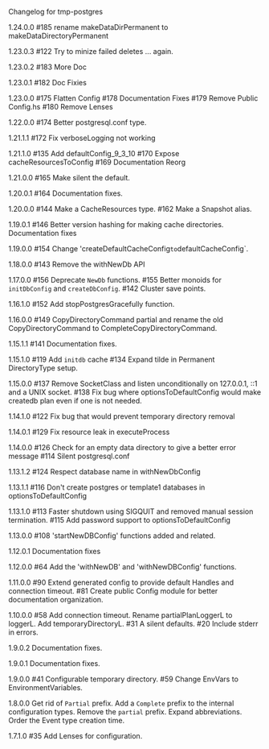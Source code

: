 Changelog for tmp-postgres

1.24.0.0
  #185 rename makeDataDirPermanent to makeDataDirectoryPermanent

1.23.0.3
  #122 Try to minize failed deletes ... again.

1.23.0.2
  #183 More Doc

1.23.0.1
  #182 Doc Fixies

1.23.0.0
  #175 Flatten Config
  #178 Documentation Fixes
  #179 Remove Public Config.hs
  #180 Remove Lenses

1.22.0.0
  #174 Better postgresql.conf type.

1.21.1.1
  #172 Fix verboseLogging not working

1.21.1.0
  #135 Add defaultConfig_9_3_10
  #170 Expose cacheResourcesToConfig
  #169 Documentation Reorg

1.21.0.0
  #165 Make silent the default.

1.20.0.1
  #164 Documentation fixes.

1.20.0.0
  #144 Make a CacheResources type.
  #162 Make a Snapshot alias.

1.19.0.1
  #146 Better version hashing for making cache directories.
  Documentation fixes

1.19.0.0
  #154 Change 'createDefaultCacheConfig` to `defaultCacheConfig`.

1.18.0.0
  #143 Remove the withNewDb API

1.17.0.0
  #156 Deprecate `NewDb` functions.
  #155 Better monoids for `initDbConfig` and `createDbConfig`.
  #142 Cluster save points.

1.16.1.0
  #152 Add stopPostgresGracefully function.

1.16.0.0
  #149 CopyDirectoryCommand partial and rename the old CopyDirectoryCommand to
  CompleteCopyDirectoryCommand.

1.15.1.1
  #141 Documentation fixes.

1.15.1.0
  #119 Add `initdb` cache
  #134 Expand tilde in Permanent DirectoryType setup.

1.15.0.0
  #137 Remove SocketClass and listen unconditionally on 127.0.0.1, ::1 and a UNIX socket.
  #138 Fix bug where optionsToDefaultConfig would make createdb plan even if one is not needed.

1.14.1.0
  #122 Fix bug that would prevent temporary directory removal

1.14.0.1
  #129 Fix resource leak in executeProcess

1.14.0.0
  #126 Check for an empty data directory to give a better error message
  #114 Silent postgresql.conf

1.13.1.2
  #124 Respect database name in withNewDbConfig

1.13.1.1
  #116 Don't create postgres or template1 databases in optionsToDefaultConfig

1.13.1.0
  #113 Faster shutdown using SIGQUIT and removed manual session termination.
  #115 Add password support to optionsToDefaultConfig

1.13.0.0
  #108 'startNewDBConfig' functions added and related.

1.12.0.1
  Documentation fixes

1.12.0.0
  #64 Add the 'withNewDB' and 'withNewDBConfig' functions.

1.11.0.0
  #90 Extend generated config to provide default Handles and connection timeout.
  #81 Create public Config module for better documentation organization.

1.10.0.0
  #58 Add connection timeout.
  Rename partialPlanLoggerL to loggerL.
  Add temporaryDirectoryL.
  #31 A silent defaults.
  #20 Include stderr in errors.

1.9.0.2
  Documentation fixes.

1.9.0.1
  Documentation fixes.

1.9.0.0
  #41 Configurable temporary directory.
  #59 Change EnvVars to EnvironmentVariables.

1.8.0.0
  Get rid of `Partial` prefix. Add a `Complete` prefix to the internal configuration types.
  Remove the `partial` prefix.
  Expand abbreviations.
  Order the Event type creation time.

1.7.1.0
  #35 Add Lenses for configuration.
